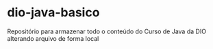 # dio-java-basico
Repositório para armazenar todo o conteúdo do Curso de Java da DIO 
alterando arquivo de forma local